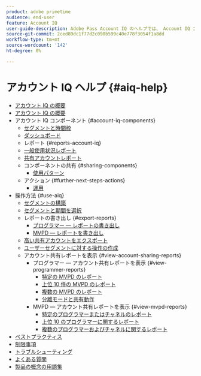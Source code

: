 ```yaml
---
product: adobe primetime
audience: end-user
feature: Account IQ
user-guide-description: Adobe Pass Account IQ のヘルプでは、 Account IQ コンポーネントに関する情報を提供し、様々なコンポーネントを使用するためのユーザージャーニーに関する情報を提供します。
source-git-commit: 2ced89dc1f77d2c090b599c40e778f3054f1a8dd
workflow-type: tm+mt
source-wordcount: '142'
ht-degree: 0%

---
```


# アカウント IQ ヘルプ {#aiq-help}

+ [アカウント IQ の概要](/help/accountiq/home.md)
+ [アカウント IQ の概要](/help/accountiq/get-started.md)
+ アカウント IQ コンポーネント {#account-iq-components}
   + [セグメントと時間枠](/help/accountiq/segments-timeframe.md)
   + [ダッシュボード](/help/accountiq/dashboard.md)
   + レポート {#reports-account-iq}
   + [一般使用状況レポート](/help/accountiq/general-usage-reports.md)
   + [共有アカウントレポート](/help/accountiq/shared-acc-reports.md)
   + コンポーネントの共有 {#sharing-components}
      + [使用パターン](/help/accountiq/usage-patterns.md)
   + アクション {#further-next-steps-actions}
      + [運用](/help/accountiq/operations.md)
+ 操作方法 {#use-aiq}
   + [セグメントの構築](/help/accountiq/build-segment.md)
   + [セグメントと期間を選択](/help/accountiq/howto-select-segment-timeframe.md)
   + レポートの書き出し {#export-reports}
      + [プログラマー — レポートの書き出し](/help/accountiq/export-segment-metrics-progr.md)
      + [MVPD — レポートを書き出し](/help/accountiq/export-segment-metrics-mvpd.md)
   + [高い共有アカウントをエクスポート](/help/accountiq/export-acc-information.md)
   + [ユーザーセグメントに対する操作の作成](/help/accountiq/operation-affecting-user-segment.md)
   + アカウント共有レポートを表示 {#view-account-sharing-reports}
      + プログラマー — アカウント共有レポートを表示 {#view-programmer-reports}
         + [特定の MVPD のレポート](/help/accountiq/reports-for-specific-mvpds.md)
         + [上位 10 件の MVPD のレポート](/help/accountiq/top-10-mvpd-reports.md)
         + [複数の MVPD のレポート](viewrep-multiple-mvpd.md)
         + [分離モードと共有動作](/help/accountiq/isolation-mode.md)
      + MVPD — アカウント共有レポートを表示 {#view-mvpd-reports}
         + [特定のプログラマーまたはチャネルのレポート](/help/accountiq/reports-for-specific-programmers.md)
         + [上位 10 のプログラマーに関するレポート](/help/accountiq/top-10-programmer-reports.md)
         + [複数のプログラマーおよびチャネルに関するレポート](viewrep-multiple-programmer.md)
+ [ベストプラクティス](/help/accountiq/best-practices.md)
+ [制限事項](/help/accountiq/limitations.md)
+ [トラブルシューティング](/help/accountiq/troubleshoot.md)
+ [よくある質問](/help/accountiq/faq.md)
+ [製品の概念の用語集](/help/accountiq/product-concepts.md)